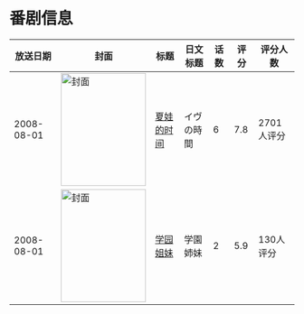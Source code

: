 # 番剧信息

|放送日期|封面|标题|日文标题|话数|评分|评分人数|
|---|---|---|---|---|---|---|
|2008-08-01|<img src="https://lain.bgm.tv/pic/cover/c/e2/2d/1760_lGuLC.jpg" alt="封面" style="width:150px;height:200px;object-fit:cover;">|[夏娃的时间](https://bangumi.tv/subject/1760)|イヴの時間|6|7.8|2701人评分|
|2008-08-01|<img src="https://bangumi.tv/img/no_icon_subject.png" alt="封面" style="width:150px;height:200px;object-fit:cover;">|[学园姐妹](https://bangumi.tv/subject/63343)|学園姉妹|2|5.9|130人评分|
